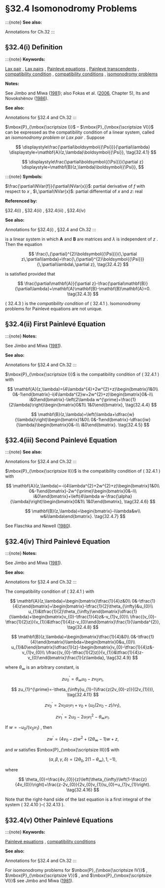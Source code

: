 # §32.4 Isomonodromy Problems

:::{note}
**See also:**

Annotations for Ch.32
:::


## §32.4(i) Definition

:::{note}
**Keywords:**

[Lax pair](http://dlmf.nist.gov/search/search?q=Lax%20pair) , [Lax pairs](http://dlmf.nist.gov/search/search?q=Lax%20pairs) , [Painlevé equations](http://dlmf.nist.gov/search/search?q=Painlev%C3%A9%20equations) , [Painlevé transcendents](http://dlmf.nist.gov/search/search?q=Painlev%C3%A9%20transcendents) , [compatibility condition](http://dlmf.nist.gov/search/search?q=compatibility%20condition) , [compatibility conditions](http://dlmf.nist.gov/search/search?q=compatibility%20conditions) , [isomonodromy problems](http://dlmf.nist.gov/search/search?q=isomonodromy%20problems)

**Notes:**

See Jimbo and Miwa ([1981](./bib/J.html#bib1170 "Monodromy preserving deformation of linear ordinary differential equations with rational coefficients. II")); also Fokas et al. ([2006](./bib/F.html#bib818 "Painlevé Transcendents: The Riemann-Hilbert Approach"), Chapter 5), Its and Novokshënov ([1986](./bib/I.html#bib1147 "The Isomonodromic Deformation Method in the Theory of Painlevé Equations")).

**See also:**

Annotations for §32.4 and Ch.32
:::

$\mbox{P}_{\mbox{\scriptsize I}}$ – $\mbox{P}_{\mbox{\scriptsize VI}}$ can be expressed as the compatibility condition of a linear system, called an *isomonodromy problem* or *Lax pair* . Suppose

<a id="E1"></a>

<a id="Ex1"></a>
$$
\displaystyle\frac{\partial\boldsymbol{{\Psi}}}{\partial\lambda} \displaystyle=\mathbf{A}(z,\lambda)\boldsymbol{{\Psi}}, \tag{32.4.1}
$$

<a id="Ex2"></a>
$$
\displaystyle\frac{\partial\boldsymbol{{\Psi}}}{\partial z} \displaystyle=\mathbf{B}(z,\lambda)\boldsymbol{{\Psi}},
$$

:::{note}
**Symbols:**

$\frac{\partial\NVar{f}}{\partial\NVar{x}}$: partial derivative of $f$ with respect to $x$ , $\,\partial\NVar{x}$: partial differential of $x$ and $z$: real

**Referenced by:**

§32.4(i) , §32.4(ii) , §32.4(iii) , §32.4(iv)

**See also:**

Annotations for §32.4(i) , §32.4 and Ch.32
:::

is a linear system in which $\mathbf{A}$ and $\mathbf{B}$ are matrices and $\lambda$ is independent of $z$ . Then the equation


<a id="E2"></a>
$$
\frac{\,{\partial}^{2}\boldsymbol{{\Psi}}}{\,\partial z\,\partial\lambda}=\frac{\,{\partial}^{2}\boldsymbol{{\Psi}}}{\,\partial\lambda\,\partial z}, \tag{32.4.2}
$$

is satisfied provided that


<a id="E3"></a>
$$
\frac{\partial\mathbf{A}}{\partial z}-\frac{\partial\mathbf{B}}{\partial\lambda}+\mathbf{A}\mathbf{B}-\mathbf{B}\mathbf{A}=0. \tag{32.4.3}
$$

( 32.4.3 ) is the *compatibility condition* of ( 32.4.1 ). Isomonodromy problems for Painlevé equations are not unique.


## §32.4(ii) First Painlevé Equation

:::{note}
**Notes:**

See Jimbo and Miwa ([1981](./bib/J.html#bib1170 "Monodromy preserving deformation of linear ordinary differential equations with rational coefficients. II")).

**See also:**

Annotations for §32.4 and Ch.32
:::

$\mbox{P}_{\mbox{\scriptsize I}}$ is the compatibility condition of ( 32.4.1 ) with


<a id="E4"></a>
$$
\mathbf{A}(z,\lambda)=(4\lambda^{4}+2w^{2}+z)\begin{bmatrix}1&0\\
0&-1\end{bmatrix}-i(4\lambda^{2}w+2w^{2}+z)\begin{bmatrix}0&-i\\
i&0\end{bmatrix}-\left(2\lambda w^{\prime}+\frac{1}{2\lambda}\right)\begin{bmatrix}0&1\\
1&0\end{bmatrix}, \tag{32.4.4}
$$


<a id="E5"></a>
$$
\mathbf{B}(z,\lambda)=\left(\lambda+\dfrac{w}{\lambda}\right)\begin{bmatrix}1&0\\
0&-1\end{bmatrix}-\dfrac{iw}{\lambda}\begin{bmatrix}0&-i\\
i&0\end{bmatrix}. \tag{32.4.5}
$$


## §32.4(iii) Second Painlevé Equation

:::{note}
**See also:**

Annotations for §32.4 and Ch.32
:::

$\mbox{P}_{\mbox{\scriptsize II}}$ is the compatibility condition of ( 32.4.1 ) with


<a id="E6"></a>
$$
\mathbf{A}(z,\lambda)=-i(4\lambda^{2}+2w^{2}+z)\begin{bmatrix}1&0\\
0&-1\end{bmatrix}-2w^{\prime}\begin{bmatrix}0&-i\\
i&0\end{bmatrix}+\left(4\lambda w-\frac{\alpha}{\lambda}\right)\begin{bmatrix}0&1\\
1&0\end{bmatrix}, \tag{32.4.6}
$$


<a id="E7"></a>
$$
\mathbf{B}(z,\lambda)=\begin{bmatrix}-i\lambda&w\\
w&i\lambda\end{bmatrix}. \tag{32.4.7}
$$

See Flaschka and Newell ([1980](./bib/F.html#bib808 "Monodromy- and spectrum-preserving deformations. I")).


## §32.4(iv) Third Painlevé Equation

:::{note}
**Notes:**

See Jimbo and Miwa ([1981](./bib/J.html#bib1170 "Monodromy preserving deformation of linear ordinary differential equations with rational coefficients. II")).

**See also:**

Annotations for §32.4 and Ch.32
:::

The compatibility condition of ( 32.4.1 ) with


<a id="E8"></a>
$$
\mathbf{A}(z,\lambda)=\begin{bmatrix}\tfrac{1}{4}z&0\\
0&-\tfrac{1}{4}z\end{bmatrix}+\begin{bmatrix}-\tfrac{1}{2}\theta_{\infty}&u_{0}\\
u_{1}&\tfrac{1}{2}\theta_{\infty}\end{bmatrix}\dfrac{1}{\lambda}+\begin{bmatrix}v_{0}-\tfrac{1}{4}z&-v_{1}v_{0}\\
\ifrac{(v_{0}-\tfrac{1}{2}z)}{v_{1}}&\tfrac{1}{4}z-v_{0}\end{bmatrix}\frac{1}{\lambda^{2}}, \tag{32.4.8}
$$


<a id="E9"></a>
$$
\mathbf{B}(z,\lambda)=\begin{bmatrix}\tfrac{1}{4}&0\\
0&-\tfrac{1}{4}\end{bmatrix}\lambda+\begin{bmatrix}0&u_{0}\\
u_{1}&0\end{bmatrix}\dfrac{1}{z}-\begin{bmatrix}v_{0}-\tfrac{1}{4}z&-v_{1}v_{0}\\
\ifrac{(v_{0}-\tfrac{1}{2}z)}{v_{1}}&\tfrac{1}{4}z-v_{0}\end{bmatrix}\frac{1}{z\lambda}, \tag{32.4.9}
$$

where $\theta_{\infty}$ is an arbitrary constant, is


<a id="E10"></a>
$$
zu_{0}^{\prime}=\theta_{\infty}u_{0}-zv_{0}v_{1}, \tag{32.4.10}
$$


<a id="E11"></a>
$$
zu_{1}^{\prime}=-\theta_{\infty}u_{1}-(\ifrac{z(2v_{0}-z)}{(2v_{1})}), \tag{32.4.11}
$$


<a id="E12"></a>
$$
zv_{0}^{\prime}=2v_{0}u_{1}v_{1}+v_{0}+(u_{0}(2v_{0}-z)/v_{1}), \tag{32.4.12}
$$


<a id="E13"></a>
$$
zv_{1}^{\prime}=2u_{0}-2u_{1}v_{1}^{2}-\theta_{\infty}v_{1}. \tag{32.4.13}
$$

If $w=-u_{0}/(v_{0}v_{1})$ , then


<a id="E14"></a>
$$
zw^{\prime}=(4v_{0}-z)w^{2}+(2\theta_{\infty}-1)w+z, \tag{32.4.14}
$$

and $w$ satisfies $\mbox{P}_{\mbox{\scriptsize III}}$ with


<a id="E15"></a>
$$
(\alpha,\beta,\gamma,\delta)=\left(2\theta_{0},2(1-\theta_{\infty}),1,-1\right), \tag{32.4.15}
$$

where


<a id="E16"></a>
$$
\theta_{0}=\frac{4v_{0}}{z}\left(\theta_{\infty}\left(1-\frac{z}{4v_{0}}\right)+\frac{z-2v_{0}}{2v_{0}v_{1}}u_{0}+u_{1}v_{1}\right). \tag{32.4.16}
$$

Note that the right-hand side of the last equation is a first integral of the system ( 32.4.10 )–( 32.4.13 ).


## §32.4(v) Other Painlevé Equations

:::{note}
**Keywords:**

[Painlevé equations](http://dlmf.nist.gov/search/search?q=Painlev%C3%A9%20equations) , [compatibility conditions](http://dlmf.nist.gov/search/search?q=compatibility%20conditions)

**See also:**

Annotations for §32.4 and Ch.32
:::

For isomonodromy problems for $\mbox{P}_{\mbox{\scriptsize IV}}$ , $\mbox{P}_{\mbox{\scriptsize V}}$ , and $\mbox{P}_{\mbox{\scriptsize VI}}$ see Jimbo and Miwa ([1981](./bib/J.html#bib1170 "Monodromy preserving deformation of linear ordinary differential equations with rational coefficients. II")).
